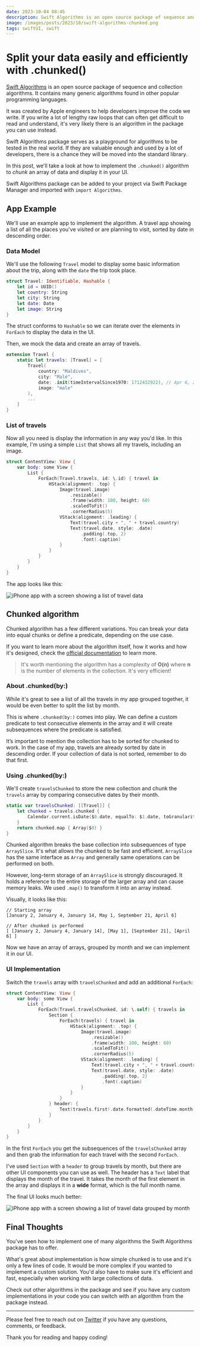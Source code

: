 ```yaml
---
date: 2023-10-04 08:45
description: Swift Algorithms is an open source package of sequence and collection algorithms. It contains many generic algorithms found in other popular programming languages. In this post, we'll take a look at how to implement the .chunked() algorithm to chunk an array of data and display it in your UI. 
image: /images/posts/2023/10/swift-algorithms-chunked.png
tags: swiftUI, swift
---
```


# Split your data easily and efficiently with .chunked()

[Swift Algorithms](https://github.com/apple/swift-algorithms) is an open source package of sequence and collection algorithms. It contains many generic algorithms found in other popular programming languages.

It was created by Apple engineers to help developers improve the code we write. If you write a lot of lengthy raw loops that can often get difficult to read and understand, it's very likely there is an algorithm in the package you can use instead.

Swift Algorithms package serves as a playground for algorithms to be tested in the real world. If they are valuable enough and used by a lot of developers, there is a chance they will be moved into the standard library.

In this post, we'll take a look at how to implement the `.chunked()` algorithm to *chunk* an array of data and display it in your UI. 

Swift Algorithms package can be added to your project via Swift Package Manager and imported with `import Algorithms`.

## App Example

We'll use an example app to implement the algorithm. A travel app showing a list of all the places you've visited or are planning to visit, sorted by date in descending order.

### Data Model

We'll use the following `Travel` model to display some basic information about the trip, along with the `date` the trip took place.

```swift
struct Travel: Identifiable, Hashable {
    let id = UUID()
    let country: String
    let city: String
    let date: Date
    let image: String
}
```

The struct conforms to `Hashable` so we can iterate over the elements in `ForEach` to display the data in the UI.

Then, we mock the data and create an array of travels.

```swift
extension Travel {
    static let travels: [Travel] = [
        Travel(
            country: "Maldives",
            city: "Malé",
            date: .init(timeIntervalSince1970: 1712432922), // Apr 6, 2024
            image: "male"
        ),
        ...
    ]
}
```

### List of travels

Now all you need is display the information in any way you'd like. In this example, I'm using a simple `List` that shows all my travels, including an image.

```swift
struct ContentView: View {
    var body: some View {
        List {
            ForEach(Travel.travels, id: \.id) { travel in
                HStack(alignment: .top) {
                    Image(travel.image)
                        .resizable()
                        .frame(width: 100, height: 60)
                        .scaledToFit()
                        .cornerRadius(5)
                    VStack(alignment: .leading) {
                        Text(travel.city + ", " + travel.country)
                        Text(travel.date, style: .date)
                            .padding(.top, 2)
                            .font(.caption)
                    }
                }
            }
        }
    }
}
```

The app looks like this:

![iPhone app with a screen showing a list of travel data](https://www.danijelavrzan.com/images/posts/2023/10/swift-algorithms-chunked-01.png "iPhone app with a screen showing a list of travel data")

## Chunked algorithm

Chunked algorithm has a few different variations. You can break your data into equal chunks or define a predicate, depending on the use case. 

If you want to learn more about the algorithm itself, how it works and how it's designed, check the [official documentation](https://github.com/apple/swift-algorithms/blob/main/Guides/Chunked.md) to learn more.

> It's worth mentioning the algorithm has a complexity of **O(n)** where **n** is the number of elements in the collection. It's very efficient!

### About .chunked(by:)

While it's great to see a list of all the travels in my app grouped together, it would be even better to split the list by month.

This is where `.chunked(by:)` comes into play. We can define a custom predicate to test consecutive elements in the array and it will create subsequences where the predicate is satisfied. 

It’s important to mention the collection has to be sorted for chunked to work. In the case of my app, travels are already sorted by date in descending order. If your collection of data is not sorted, remember to do that first.

### Using .chunked(by:)

We'll create `travelsChunked` to store the new collection and chunk the `travels` array by comparing consecutive dates by their month. 

```swift
static var travelsChunked: [[Travel]] {
    let chunked = travels.chunked {
        Calendar.current.isDate($0.date, equalTo: $1.date, toGranularity: .month)
    }
    return chunked.map { Array($0) }
}
```

Chunked algorithm breaks the base collection into subsequences of type `ArraySlice`.  It's what allows the chunked to be fast and efficient. `ArraySlice` has the same interface as `Array` and generally same operations can be performed on both. 

However, long-term storage of an `ArraySlice` is strongly discouraged. It holds a reference to the entire storage of the larger array and can cause memory leaks. We used `.map()` to transform it into an array instead.

Visually, it looks like this:

```
// Starting array
[January 2, January 4, January 14, May 1, September 21, April 6]

// After chunked is performed
[ [January 2, January 4, January 14], [May 1], [September 21], [April 6] ]
```

Now we have an array of arrays, grouped by month and we can implement it in our UI.

### UI Implementation

Switch the `travels` array with `travelsChunked` and add an additional `ForEach`:

```swift
struct ContentView: View {
    var body: some View {
        List {
            ForEach(Travel.travelsChunked, id: \.self) { travels in
                Section {
                    ForEach(travels) { travel in
                        HStack(alignment: .top) {
                            Image(travel.image)
                                .resizable()
                                .frame(width: 100, height: 60)
                                .scaledToFit()
                                .cornerRadius(5)
                            VStack(alignment: .leading) {
                                Text(travel.city + ", " + travel.country)
                                Text(travel.date, style: .date)
                                    .padding(.top, 2)
                                    .font(.caption)
                            }
                        }
                    }
                } header: {
                    Text(travels.first!.date.formatted(.dateTime.month(.wide)))
                }
            }
        }
    }
}
```

In the first `ForEach`  you get the subsequences of the `travelsChunked` array and then grab the information for each travel with the second `ForEach`.

I've used `Section` with a `header` to group travels by month, but there are other UI components you can use as well. The header has a `Text` label that displays the month of the travel. It takes the month of the first element in the array and displays it in a **wide** format, which is the full month name.

The final UI looks much better:

![iPhone app with a screen showing a list of travel data grouped by month](https://www.danijelavrzan.com/images/posts/2023/10/swift-algorithms-chunked-02.png "iPhone app with a screen showing a list of travel data grouped by month")

## Final Thoughts

You've seen how to implement one of many algorithms the Swift Algorithms package has to offer. 

What's great about implementation is how simple chunked is to use and it's only a few lines of code. It would be more complex if you wanted to implement a custom solution. You'd also have to make sure it's efficient and fast, especially when working with large collections of data.

Check out other algorithms in the package and see if you have any custom implementations in your code you can switch with an algorithm from the package instead.

***

Please feel free to reach out on [Twitter](https://twitter.com/dvrzan) if you have any questions, comments, or feedback.

Thank you for reading and happy coding!
